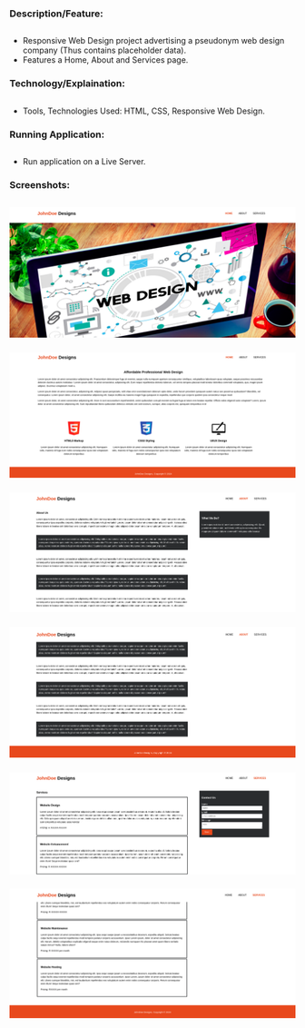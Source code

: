 ### Description/Feature:
##
* Responsive Web Design project advertising a pseudonym web design company (Thus contains placeholder data).
* Features a Home, About and Services page.
###
### Technology/Explaination:
##
* Tools, Technologies Used: HTML, CSS, Responsive Web Design.
###
### Running Application:
##
* Run application on a Live Server.
###
### Screenshots:
##
![home_1](screenshots/home_1.png)
###
![home_2](screenshots/home_2.png)
###
![about_1](screenshots/about_1.png)
###
![about_2](screenshots/about_2.png)
###
![services_1](screenshots/services_1.png)
###
![services_2](screenshots/services_2.png)
